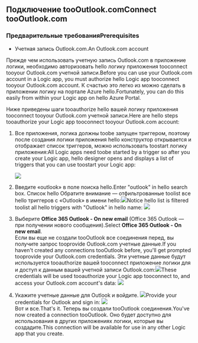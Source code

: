 ## <a name="connect-toooutlookcom"></a><span data-ttu-id="4e3d9-101">Подключение tooOutlook.com</span><span class="sxs-lookup"><span data-stu-id="4e3d9-101">Connect tooOutlook.com</span></span>
### <a name="prerequisites"></a><span data-ttu-id="4e3d9-102">Предварительные требования</span><span class="sxs-lookup"><span data-stu-id="4e3d9-102">Prerequisites</span></span>
* <span data-ttu-id="4e3d9-103">Учетная запись Outlook.com.</span><span class="sxs-lookup"><span data-stu-id="4e3d9-103">An Outlook.com account</span></span>

<span data-ttu-id="4e3d9-104">Прежде чем использовать учетную запись Outlook.com в приложение логики, необходимо авторизовать hello логику приложения tooconnect tooyour Outlook.com учетной записи.</span><span class="sxs-lookup"><span data-stu-id="4e3d9-104">Before you can use your Outlook.com account in a Logic app, you must authorize hello Logic app tooconnect tooyour Outlook.com account.</span></span> <span data-ttu-id="4e3d9-105">К счастью это легко из можно сделать в приложении логику на портале Azure hello.</span><span class="sxs-lookup"><span data-stu-id="4e3d9-105">Fortunately, you can do this easily from within your Logic app on hello Azure Portal.</span></span> 

<span data-ttu-id="4e3d9-106">Ниже приведены шаги tooauthorize hello вашей логику приложения tooconnect tooyour Outlook.com учетной записи.</span><span class="sxs-lookup"><span data-stu-id="4e3d9-106">Here are hello steps tooauthorize your Logic app tooconnect tooyour Outlook.com account:</span></span>

1. <span data-ttu-id="4e3d9-107">Все приложения, логика должны toobe запущен триггером, поэтому после создания логики приложения hello конструктор открывается и отображает список триггеров, можно использовать toostart логику приложения:</span><span class="sxs-lookup"><span data-stu-id="4e3d9-107">All Logic apps need toobe started by a trigger so after you create your Logic app, hello designer opens and displays a list of triggers that you can use toostart your Logic app:</span></span>
   
   ![](./media/connectors-create-api-outlook/office365-outlook-0.png)
2. <span data-ttu-id="4e3d9-108">Введите «outlook» в поле поиска hello.</span><span class="sxs-lookup"><span data-stu-id="4e3d9-108">Enter "outlook" in hello search box.</span></span> <span data-ttu-id="4e3d9-109">Список hello Обратите внимание — отфильтрованные toolist все hello триггеров с «Outlook» в имени hello:![](./media/connectors-create-api-outlook/office365-outlook-0-5.png)</span><span class="sxs-lookup"><span data-stu-id="4e3d9-109">Notice hello list is filtered toolist all hello triggers with "Outlook" in hello name: ![](./media/connectors-create-api-outlook/office365-outlook-0-5.png)</span></span>
3. <span data-ttu-id="4e3d9-110">Выберите **Office 365 Outlook - On new email** (Office 365 Outlook — при получении нового сообщения).</span><span class="sxs-lookup"><span data-stu-id="4e3d9-110">Select **Office 365 Outlook - On new email**.</span></span>   
   <span data-ttu-id="4e3d9-111">Если вы еще не создали tooOutlook все соединения перед, вы получите запрос tooprovide Outlook.com учетные данные.</span><span class="sxs-lookup"><span data-stu-id="4e3d9-111">If you haven't created any connections tooOutlook before, you'll get prompted tooprovide your Outlook.com credentials.</span></span> <span data-ttu-id="4e3d9-112">Эти учетные данные будут используется tooauthorize вашей tooconnect приложение логики для и доступ к данным вашей учетной записи Outlook.com:![](./media/connectors-create-api-outlook/office365-outlook-1.png)</span><span class="sxs-lookup"><span data-stu-id="4e3d9-112">These credentials will be used tooauthorize your Logic app tooconnect to, and access your Outlook.com account's data: ![](./media/connectors-create-api-outlook/office365-outlook-1.png)</span></span>
4. <span data-ttu-id="4e3d9-113">Укажите учетные данные для Outlook и войдите. ![](./media/connectors-create-api-outlook/office365-outlook-2.png)</span><span class="sxs-lookup"><span data-stu-id="4e3d9-113">Provide your credentials for Outlook and sign in: ![](./media/connectors-create-api-outlook/office365-outlook-2.png)</span></span>  
   <span data-ttu-id="4e3d9-114">Вот и все.</span><span class="sxs-lookup"><span data-stu-id="4e3d9-114">That's it.</span></span> <span data-ttu-id="4e3d9-115">Теперь вы создали tooOutlook соединения.</span><span class="sxs-lookup"><span data-stu-id="4e3d9-115">You've now created a connection tooOutlook.</span></span> <span data-ttu-id="4e3d9-116">Оно будет доступно для использования в других приложениях логики, которые вы создадите.</span><span class="sxs-lookup"><span data-stu-id="4e3d9-116">This connection will be available for use in any other Logic app that you create.</span></span>

